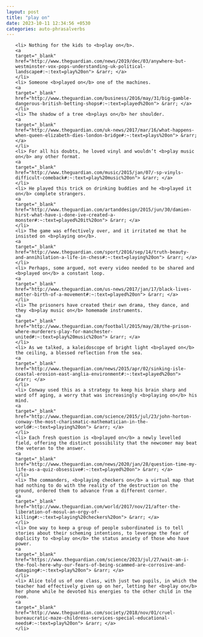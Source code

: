 ```yaml
---
layout: post
title: "play on"
date: 2023-10-11 12:34:56 +0530
categories: auto-phrasalverbs
---
```

<ol>

    <li> Nothing for the kids to <b>play on</b>.
    <a 
    target="_blank" 
    href="http://www.theguardian.com/news/2019/dec/03/anywhere-but-westminster-vox-pops-understanding-uk-political-landscape#:~:text=play%20on"> &rarr; </a>
    </li>
    <li> Someone <b>played on</b> one of the machines.
    <a 
    target="_blank" 
    href="http://www.theguardian.com/business/2016/may/31/big-gamble-dangerous-british-betting-shops#:~:text=played%20on"> &rarr; </a>
    </li>
    <li> The shadow of a tree <b>plays on</b> her shoulder.
    <a 
    target="_blank" 
    href="http://www.theguardian.com/uk-news/2017/mar/16/what-happens-when-queen-elizabeth-dies-london-bridge#:~:text=plays%20on"> &rarr; </a>
    </li>
    <li> For all his doubts, he loved vinyl and wouldn’t <b>play music on</b> any other format.
    <a 
    target="_blank" 
    href="http://www.theguardian.com/music/2015/jan/07/-sp-vinyls-difficult-comeback#:~:text=play%20music%20on"> &rarr; </a>
    </li>
    <li> He played this trick on drinking buddies and he <b>played it on</b> complete strangers.
    <a 
    target="_blank" 
    href="http://www.theguardian.com/artanddesign/2015/jun/30/damien-hirst-what-have-i-done-ive-created-a-monster#:~:text=played%20it%20on"> &rarr; </a>
    </li>
    <li> The game was effectively over, and it irritated me that he insisted on <b>playing on</b>.
    <a 
    target="_blank" 
    href="http://www.theguardian.com/sport/2016/sep/14/truth-beauty-and-annihilation-a-life-in-chess#:~:text=playing%20on"> &rarr; </a>
    </li>
    <li> Perhaps, some argued, not every video needed to be shared and <b>played on</b> a constant loop.
    <a 
    target="_blank" 
    href="http://www.theguardian.com/us-news/2017/jan/17/black-lives-matter-birth-of-a-movement#:~:text=played%20on"> &rarr; </a>
    </li>
    <li> The prisoners have created their own drama, they dance, and they <b>play music on</b> homemade instruments.
    <a 
    target="_blank" 
    href="http://www.theguardian.com/football/2015/may/28/the-prison-where-murderers-play-for-manchester-united#:~:text=play%20music%20on"> &rarr; </a>
    </li>
    <li> As we talked, a kaleidoscope of bright light <b>played on</b> the ceiling, a blessed reflection from the sea.
    <a 
    target="_blank" 
    href="http://www.theguardian.com/news/2015/apr/02/sinking-isle-coastal-erosion-east-anglia-environment#:~:text=played%20on"> &rarr; </a>
    </li>
    <li> Conway used this as a strategy to keep his brain sharp and ward off aging, a worry that was increasingly <b>playing on</b> his mind.
    <a 
    target="_blank" 
    href="http://www.theguardian.com/science/2015/jul/23/john-horton-conway-the-most-charismatic-mathematician-in-the-world#:~:text=playing%20on"> &rarr; </a>
    </li>
    <li> Each fresh question is <b>played on</b> a newly levelled field, offering the distinct possibility that the newcomer may beat the veteran to the answer.
    <a 
    target="_blank" 
    href="http://www.theguardian.com/news/2020/jan/28/question-time-my-life-as-a-quiz-obsessive#:~:text=played%20on"> &rarr; </a>
    </li>
    <li> The commanders, <b>playing checkers on</b> a virtual map that had nothing to do with the reality of the destruction on the ground, ordered them to advance from a different corner.
    <a 
    target="_blank" 
    href="http://www.theguardian.com/world/2017/nov/21/after-the-liberation-of-mosul-an-orgy-of-killing#:~:text=playing%20checkers%20on"> &rarr; </a>
    </li>
    <li> One way to keep a group of people subordinated is to tell stories about their scheming intentions, to leverage the fear of duplicity to <b>play on</b> the status anxiety of those who have power.
    <a 
    target="_blank" 
    href="https://www.theguardian.com/science/2023/jul/27/wait-am-i-the-fool-here-why-our-fears-of-being-scammed-are-corrosive-and-damaging#:~:text=play%20on"> &rarr; </a>
    </li>
    <li> Alice told us of one class, with just two pupils, in which the teacher had effectively given up on her, letting her <b>play on</b> her phone while he devoted his energies to the other child in the room.
    <a 
    target="_blank" 
    href="http://www.theguardian.com/society/2018/nov/01/cruel-bureaucratic-maze-childrens-services-special-educational-needs#:~:text=play%20on"> &rarr; </a>
    </li>